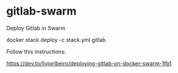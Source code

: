 # gitlab-swarm
Deploy Gitlab in Swarm

docker stack deploy -c stack.yml gitlab

Follow this instructions:

https://dev.to/livioribeiro/deploying-gitlab-on-docker-swarm-1fb1
